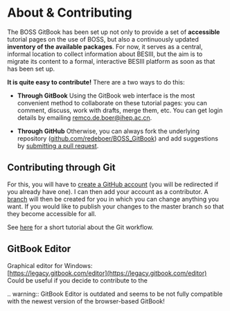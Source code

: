 # About & Contributing

The BOSS GitBook has been set up not only to provide a set of **accessible**
tutorial pages on the use of BOSS, but also a continuously updated **inventory
of the available packages**. For now, it serves as a central, informal location
to collect information about BESIII, but the aim is to migrate its content to a
formal, interactive BESIII platform as soon as that has been set up.

**It is quite easy to contribute!** There are a two ways to do this:

- **Through GitBook** Using the GitBook web interface is the most convenient
  method to collaborate on these tutorial pages: you can comment, discuss, work
  with drafts, merge them, etc. You can get login details by emailing
  [remco.de.boer@ihep.ac.cn](mailto:remco.de.boer@ihep.ac.cn).

- **Through GitHub** Otherwise, you can always fork the underlying repository
  ([github.com/redeboer/BOSS_GitBook](https://github.com/redeboer/BOSS_GitBook))
  and add suggestions by
  [submitting a pull request](https://help.github.com/en/github/collaborating-with-issues-and-pull-requests/about-pull-requests).

## Contributing through Git

For this, you will have to [create a GitHub account](https://github.com/join)
(you will be redirected if you already have one). I can then add your account
as a contributor. A [branch](https://help.github.com/articles/about-branches)
will then be created for you in which you can change anything you want. If you
would like to publish your changes to the master branch so that they become
accessible for all.

See [here](https://guides.github.com/introduction/flow) for a short tutorial
about the Git workflow.

## GitBook Editor

Graphical editor for Windows: <br>
[https://legacy.gitbook.com/editor](https://legacy.gitbook.com/editor) <br>
Could be useful if you decide to contribute to the

.. warning:: GitBook Editor is outdated and seems to be not fully compatible
with the newest version of the browser-based GitBook!
